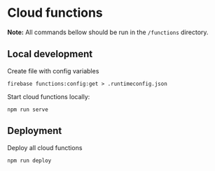 # Cloud functions

**Note:** All commands bellow should be run in the `/functions` directory.

## Local development

Create file with config variables

```shell script
firebase functions:config:get > .runtimeconfig.json
```

Start cloud functions locally:

```shell script
npm run serve
```

## Deployment

Deploy all cloud functions

```shell script
npm run deploy
```
